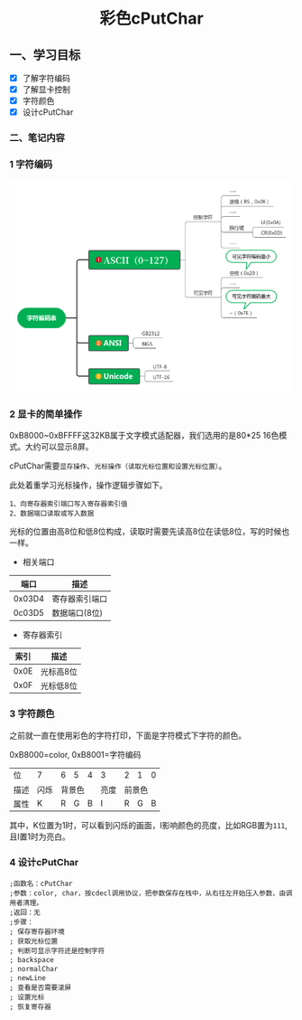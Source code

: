 # <h1 align="center">彩色cPutChar</h1>

## 一、学习目标

* [x] 了解字符编码
* [x] 了解显卡控制
* [x] 字符颜色
* [x] 设计cPutChar

### 二、笔记内容

### 1 字符编码

![字符编码](../img/N006_CharacterCode.png)

### 2 显卡的简单操作

0xB8000~0xBFFFF这32KB属于文字模式适配器，我们选用的是80*25 16色模式。大约可以显示8屏。

cPutChar需要`显存操作`、`光标操作（读取光标位置和设置光标位置）`。

此处着重学习光标操作，操作逻辑步骤如下。

```
1、向寄存器索引端口写入寄存器索引值
2、数据端口读取或写入数据
```

光标的位置由高8位和低8位构成，读取时需要先读高8位在读低8位，写的时候也一样。

* 相关端口

|  端口  | 描述           |
| :----: | -------------- |
| 0x03D4 | 寄存器索引端口 |
| 0c03D5 | 数据端口(8位)  |

* 寄存器索引

| 索引 | 描述      |
| :--: | --------- |
| 0x0E | 光标高8位 |
| 0x0F | 光标低8位 |

### 3 字符颜色

之前就一直在使用彩色的字符打印，下面是字符模式下字符的颜色。

0xB8000=color, 0xB8001=字符编码

<table>
    <tr>
        <td>位</td><td>7</td><td>6</td><td>5</td><td>4</td><td>3</td><td>2</td><td>1</td><td>0</td>
    </tr>
    <tr>
        <td>描述</td><td>闪烁</td><td colspan="3">背景色</td><td>亮度</td><td colspan="3">前景色</td>
    </tr>
    <tr>
        <td>属性</td><td>K</td><td>R</td><td>G</td><td>B</td><td>I</td><td>R</td><td>G</td><td>B</td>
    </tr>
</table>

其中，K位置为1时，可以看到闪烁的画面，I影响颜色的亮度，比如RGB置为`111`,且I置1时为亮白。

### 4 设计cPutChar

```assembly
;函数名：cPutChar
;参数：color, char，按cdecl调用协议，把参数保存在栈中，从右往左开始压入参数，由调用者清理。
;返回：无
;步骤：
; 保存寄存器环境
; 获取光标位置
; 判断可显示字符还是控制字符
; backspace
; normalChar
; newLine
; 查看是否需要滚屏
; 设置光标
; 恢复寄存器
```

